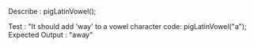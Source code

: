 Describe : pigLatinVowel();

Test : "It should add 'way' to a vowel character 
code:
pigLatinVowel("a");
Expected Output : "away"


